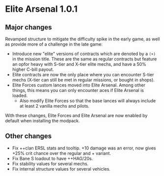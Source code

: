 # Elite Arsenal 1.0.1

## Major changes

Revamped structure to mitigate the difficulty spike in the early game, as well as provide more of a challenge in the late game:

- Introduce new "elite" versions of contracts which are denoted by a `(+)` in the mission title. These are the same as regular contracts but feature an opfor heavy with S-tier and X-tier elite mechs, and have a 50% higher C-bill payout.
- Elite contracts are now the only place where you can encounter S-tier mechs (X-tier can still be met in regular missions, or bought in shops).
- Elite Forces custom lances moved into Elite Arsenal. Among other things, this means you can only encounter aces if Elite Arsenal is loaded.
  - Also modify Elite Forces so that the base lances will always include at least 2 vanilla mechs and pilots.

With these changes, Elite Forces and Elite Arsenal are now enabled by default when installing the modpack.


## Other changes

- Fix ++clan ERSL stats and tooltip. +10 damage was an error, now gives +25% crit chance over the regular and + variant.
- Fix Bane S loadout to have ++HAG/20s.
- Fix stability values for several mechs.
- Fix internal structure values for several vehicles.